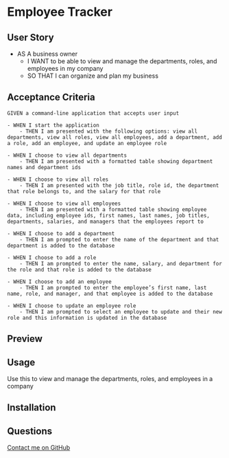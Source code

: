 # Employee Tracker

## User Story
- AS A business owner
    - I WANT to be able to view and manage the departments, roles, and employees in my company
    - SO THAT I can organize and plan my business

## Acceptance Criteria

```
GIVEN a command-line application that accepts user input

- WHEN I start the application
    - THEN I am presented with the following options: view all departments, view all roles, view all employees, add a department, add a role, add an employee, and update an employee role

- WHEN I choose to view all departments
    - THEN I am presented with a formatted table showing department names and department ids

- WHEN I choose to view all roles
    - THEN I am presented with the job title, role id, the department that role belongs to, and the salary for that role

- WHEN I choose to view all employees
    - THEN I am presented with a formatted table showing employee data, including employee ids, first names, last names, job titles, departments, salaries, and managers that the employees report to

- WHEN I choose to add a department
    - THEN I am prompted to enter the name of the department and that department is added to the database

- WHEN I choose to add a role
    - THEN I am prompted to enter the name, salary, and department for the role and that role is added to the database

- WHEN I choose to add an employee
    - THEN I am prompted to enter the employee’s first name, last name, role, and manager, and that employee is added to the database

- WHEN I choose to update an employee role
    - THEN I am prompted to select an employee to update and their new role and this information is updated in the database

```
## Preview

## Usage

Use this to view and manage the departments, roles, and employees in a company

## Installation

## Questions 

[Contact me on GitHub](https://github.com/lsieck519)
